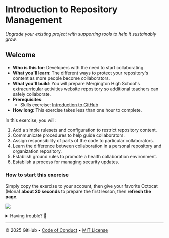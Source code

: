 # Introduction to Repository Management

_Upgrade your existing project with supporting tools to help it sustainably grow._

## Welcome

- **Who is this for**: Developers with the need to start collaborating.
- **What you'll learn**: The different ways to protect your repository's content as more people become collaborators.
- **What you'll build**: You will prepare Mergington High School's extracurricular activities website repository so additional teachers can safely collaborate.
- **Prerequisites**:
  - Skills exercise: [Introduction to GitHub](https://github.com/skills/introduction-to-github)
- **How long**: This exercise takes less than one hour to complete.

In this exercise, you will:

1. Add a simple rulesets and configuration to restrict repository content.
1. Communicate procedures to help guide collaborators.
1. Assign responsibility of parts of the code to particular collaborators.
1. Learn the difference between collaboration in a personal repository and organization repository.
1. Establish ground rules to promote a health collaboration environment.
1. Establish a process for managing security updates.

### How to start this exercise

Simply copy the exercise to your account, then give your favorite Octocat (Mona) **about 20 seconds** to prepare the first lesson, then **refresh the page**.

[![](https://img.shields.io/badge/Copy%20Exercise-%E2%86%92-1f883d?style=for-the-badge&logo=github&labelColor=197935)](https://github.com/new?template_owner=skills-dev&template_name=introduction-to-repository-management&owner=%40me&name=skills-introduction-to-repository-management&description=Exercise:+introduction+to+repository+management&visibility=public)

<details>
<summary>Having trouble? 🤷</summary><br/>

When copying the exercise, we recommend the following settings:

- For owner, choose your personal account or an organization to host the repository.

- We recommend creating a public repository, since private repositories will use Actions minutes.

If the exercise isn't ready in 20 seconds, please check the [Actions](../../actions) tab.

- Check to see if a job is running. Sometimes it simply takes a bit longer.

- If the page shows a failed job, please submit an issue. Nice, you found a bug! 🐛

</details>

---

&copy; 2025 GitHub &bull; [Code of Conduct](https://www.contributor-covenant.org/version/2/1/code_of_conduct/code_of_conduct.md) &bull; [MIT License](https://gh.io/mit)
